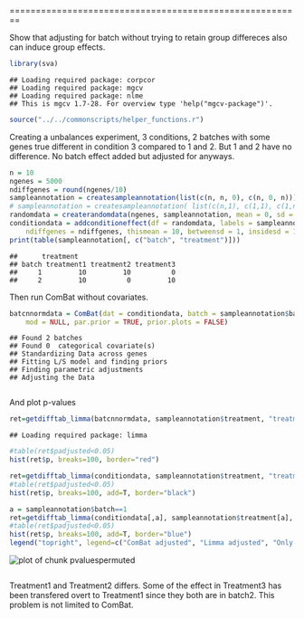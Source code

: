 
========================================================

Show that adjusting for batch without trying to retain group differeces also can induce group effects.



```r
library(sva)
```

```
## Loading required package: corpcor
## Loading required package: mgcv
## Loading required package: nlme
## This is mgcv 1.7-28. For overview type 'help("mgcv-package")'.
```

```r
source("../../commonscripts/helper_functions.r")
```


Creating a unbalances experiment, 3 conditions, 2 batches with some genes true different in condition 3 compared to 1 and 2. But 1 and 2 have no difference. No batch effect added but adjusted for anyways.

```r
n = 10
ngenes = 5000
ndiffgenes = round(ngenes/10)
sampleannotation = createsampleannotation(list(c(n, n, 0), c(n, 0, n)))
# sampleannotation = createsampleannotation( list(c(n,1), c(1,1), c(1,n)))
randomdata = createrandomdata(ngenes, sampleannotation, mean = 0, sd = 1)
conditiondata = addconditioneffect(df = randomdata, labels = sampleannotation$treatment, 
    ndiffgenes = ndiffgenes, thismean = 10, betweensd = 1, insidesd = 1, affectedconditions = "treatment3")
print(table(sampleannotation[, c("batch", "treatment")]))
```

```
##      treatment
## batch treatment1 treatment2 treatment3
##     1         10         10          0
##     2         10          0         10
```


Then run ComBat without covariates.

```r
batcnnormdata = ComBat(dat = conditiondata, batch = sampleannotation$batch, 
    mod = NULL, par.prior = TRUE, prior.plots = FALSE)
```

```
## Found 2 batches
## Found 0  categorical covariate(s)
## Standardizing Data across genes
## Fitting L/S model and finding priors
## Finding parametric adjustments
## Adjusting the Data
```

```r

```


And plot p-values

```r
ret=getdifftab_limma(batcnnormdata, sampleannotation$treatment, "treatment1-treatment2")
```

```
## Loading required package: limma
```

```r
#table(ret$padjusted<0.05)
hist(ret$p, breaks=100, border="red")

ret=getdifftab_limma(conditiondata, sampleannotation$treatment, "treatment1-treatment2", block=sampleannotation$batch)
#table(ret$padjusted<0.05)
hist(ret$p, breaks=100, add=T, border="black")

a = sampleannotation$batch==1
ret=getdifftab_limma(conditiondata[,a], sampleannotation$treatment[a], "treatment1-treatment2")
#table(ret$padjusted<0.05)
hist(ret$p, breaks=100, add=T, border="blue")
legend("topright", legend=c("ComBat adjusted", "Limma adjusted", "Only batch 1, no adjustment"), text.col=c("red", "black", "blue"))
```

![plot of chunk pvaluespermuted](figure/pvaluespermuted.svg) 

```r

```

Treatment1 and Treatment2 differs. Some of the effect in Treatment3 has been transfered overt to Treatment1 since they both are in batch2.
This problem is not limited to ComBat.






